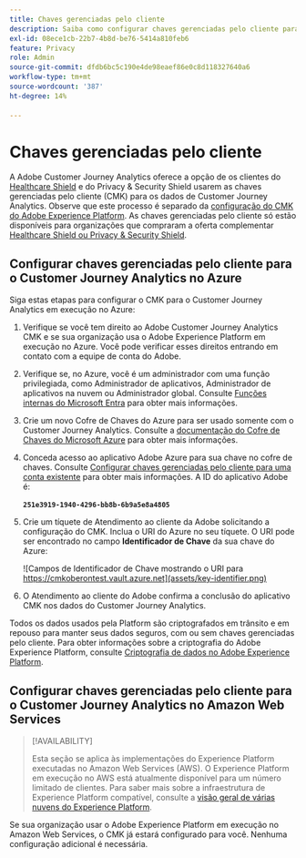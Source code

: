 ```yaml
---
title: Chaves gerenciadas pelo cliente
description: Saiba como configurar chaves gerenciadas pelo cliente para o Customer Journey Analytics.
exl-id: 08ece1cb-22b7-4b8d-be76-5414a810feb6
feature: Privacy
role: Admin
source-git-commit: dfdb6bc5c190e4de98eaef86e0c8d118327640a6
workflow-type: tm+mt
source-wordcount: '387'
ht-degree: 14%

---
```


# Chaves gerenciadas pelo cliente

A Adobe Customer Journey Analytics oferece a opção de os clientes do [Healthcare Shield](https://www.adobe.com/trust/compliance/hipaa-ready.html) e do Privacy &amp; Security Shield usarem as chaves gerenciadas pelo cliente (CMK) para os dados de Customer Journey Analytics. Observe que este processo é separado da [configuração do CMK do Adobe Experience Platform](https://experienceleague.adobe.com/en/docs/experience-platform/landing/governance-privacy-security/customer-managed-keys/overview). As chaves gerenciadas pelo cliente só estão disponíveis para organizações que compraram a oferta complementar [Healthcare Shield ou Privacy &amp; Security Shield](https://experienceleague.adobe.com/pt-br/docs/events/customer-data-management-voices-recordings/governance/healthcare-shield).

## Configurar chaves gerenciadas pelo cliente para o Customer Journey Analytics no Azure

Siga estas etapas para configurar o CMK para o Customer Journey Analytics em execução no Azure:

1. Verifique se você tem direito ao Adobe Customer Journey Analytics CMK e se sua organização usa o Adobe Experience Platform em execução no Azure. Você pode verificar esses direitos entrando em contato com a equipe de conta do Adobe.
1. Verifique se, no Azure, você é um administrador com uma função privilegiada, como Administrador de aplicativos, Administrador de aplicativos na nuvem ou Administrador global. Consulte [Funções internas do Microsoft Entra](https://learn.microsoft.com/en-us/entra/identity/role-based-access-control/permissions-reference) para obter mais informações.
1. Crie um novo Cofre de Chaves do Azure para ser usado somente com o Customer Journey Analytics. Consulte a [documentação do Cofre de Chaves do Microsoft Azure](https://learn.microsoft.com/pt-br/azure/key-vault/general/) para obter mais informações.
1. Conceda acesso ao aplicativo Adobe Azure para sua chave no cofre de chaves. Consulte [Configurar chaves gerenciadas pelo cliente para uma conta existente](https://learn.microsoft.com/pt-br/azure/storage/common/customer-managed-keys-configure-cross-tenant-existing-account?toc=%2Fazure%2Fstorage%2Fblobs%2Ftoc.json&amp;tabs=powershell-preview%2Cazure-portal#the-customer-grants-the-service-providers-app-access-to-the-key-in-the-key-vault) para obter mais informações. A ID do aplicativo Adobe é:

   **`251e3919-1940-4296-bb8b-6b9a5e8a4805`**

1. Crie um tíquete de Atendimento ao cliente da Adobe solicitando a configuração do CMK. Inclua o URI do Azure no seu tíquete. O URI pode ser encontrado no campo **Identificador de Chave** da sua chave do Azure:

   ![Campos de Identificador de Chave mostrando o URI para https://cmkoberontest.vault.azure.net](assets/key-identifier.png)

1. O Atendimento ao cliente do Adobe confirma a conclusão do aplicativo CMK nos dados do Customer Journey Analytics.

Todos os dados usados pela Platform são criptografados em trânsito e em repouso para manter seus dados seguros, com ou sem chaves gerenciadas pelo cliente. Para obter informações sobre a criptografia do Adobe Experience Platform, consulte [Criptografia de dados no Adobe Experience Platform](https://experienceleague.adobe.com/en/docs/experience-platform/landing/governance-privacy-security/encryption).

## Configurar chaves gerenciadas pelo cliente para o Customer Journey Analytics no Amazon Web Services

>[!AVAILABILITY]
>
>Esta seção se aplica às implementações do Experience Platform executadas no Amazon Web Services (AWS). O Experience Platform em execução no AWS está atualmente disponível para um número limitado de clientes. Para saber mais sobre a infraestrutura de Experience Platform compatível, consulte a [visão geral de várias nuvens do Experience Platform](https://experienceleague.adobe.com/en/docs/experience-platform/landing/multi-cloud).

Se sua organização usar o Adobe Experience Platform em execução no Amazon Web Services, o CMK já estará configurado para você. Nenhuma configuração adicional é necessária.
